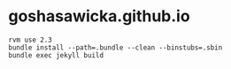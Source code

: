 # goshasawicka.github.io

	rvm use 2.3
	bundle install --path=.bundle --clean --binstubs=.sbin
	bundle exec jekyll build
